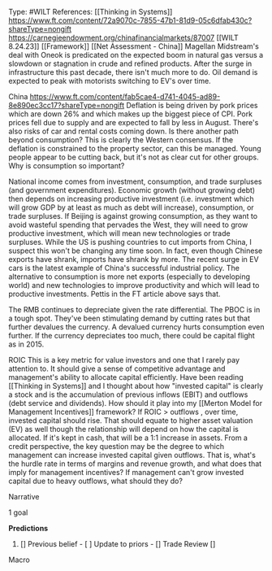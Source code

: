 Type: #WILT 
References:
[[Thinking in Systems]]
https://www.ft.com/content/72a9070c-7855-47b1-81d9-05c6dfab430c?shareType=nongift
https://carnegieendowment.org/chinafinancialmarkets/87007
[[WILT 8.24.23]]
[[Framework]]
[[Net Assessment - China]]
Magellan Midstream's deal with Oneok is predicated on the expected boom in natural gas versus a slowdown or stagnation in crude and refined products. After the surge in infrastructure this past decade, there isn't much more to do. Oil demand is expected to peak with motorists switching to EV's over time. 

China
https://www.ft.com/content/fab5cae4-d741-4045-ad89-8e890ec3cc17?shareType=nongift
Deflation is being driven by pork prices which are down 26% and which makes up the biggest piece of CPI. Pork prices fell due to supply and are expected to fall by less in August. There's also risks of car and rental costs coming down. Is there another path beyond consumption? This is clearly the Western consensus. If the deflation is constrained to the property sector, can this be managed. Young people appear to be cutting back, but it's not as clear cut for other groups. Why is consumption so important?

National income comes from investment, consumption, and trade surpluses (and government expenditures). Economic growth (without growing debt) then depends on increasing productive investment (i.e. investment which will grow GDP by at least as much as debt will increase), consumption, or trade surpluses. If Beijing is against growing consumption, as they want to avoid wasteful spending that pervades the West, they will need to grow productive investment, which will mean new technologies or trade surpluses. While the US is pushing countries to cut imports from China, I suspect this won't be changing any time soon. In fact, even though Chinese exports have shrank, imports have shrank by more. The recent surge in EV cars is the latest example of China's successful industrial policy. The alternative to consumption is more net exports (especially to developing world) and new technologies to improve productivity and which will lead to productive investments. Pettis in the FT article above says that.  

The RMB continues to depreciate given the rate differential. The PBOC is in a tough spot. They've been stimulating demand by cutting rates but that further devalues the currency. A devalued currency hurts consumption even further. If the currency depreciates too much, there could be capital flight as in 2015. 

ROIC
This is a key metric for value investors and one that I rarely pay attention to. It should give a sense of competitive advantage and management's ability  to allocate capital efficiently. Have been reading [[Thinking in Systems]] and I thought about how "invested capital" is clearly a stock and is the accumulation of previous inflows (EBIT) and outflows (debt service and dividends). How should it play into my [[Merton Model for Management Incentives]] framework? If ROIC > outflows , over time, invested capital should rise. That should equate to higher asset valuation (EV) as well though the relationship will depend on how the capital is allocated. If it's kept in cash, that will be a 1:1 increase in assets. From a credit perspective, the key question may be the degree to which management can increase invested capital given outflows. That is, what's the hurdle rate in terms of margins and revenue growth, and what does that imply for management incentives? If management can't grow invested capital due to heavy outflows, what should they do?


Narrative

1 goal


**Predictions**

1) []
Previous belief - 
[ ]
Update to priors - 
[]
Trade Review
[]





Macro
